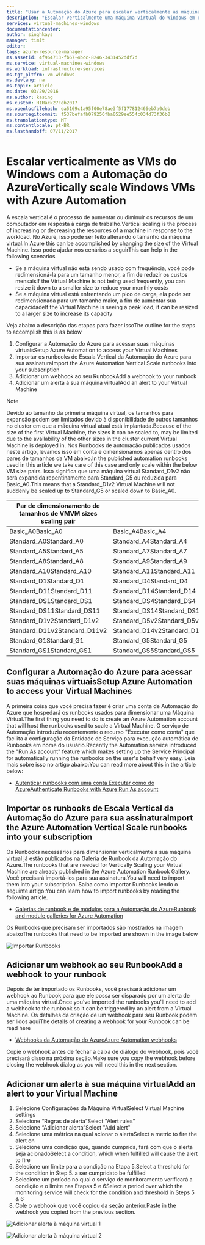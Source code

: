 ```yaml
---
title: "Usar a Automação do Azure para escalar verticalmente as máquinas virtuais do Windows | Microsoft Docs"
description: "Escalar verticalmente uma máquina virtual do Windows em resposta aos alertas de monitoramento com a Automação do Azure"
services: virtual-machines-windows
documentationcenter: 
author: singhkays
manager: timlt
editor: 
tags: azure-resource-manager
ms.assetid: 4f964713-fb67-4bcc-8246-3431452ddf7d
ms.service: virtual-machines-windows
ms.workload: infrastructure-services
ms.tgt_pltfrm: vm-windows
ms.devlang: na
ms.topic: article
ms.date: 03/29/2016
ms.author: kasing
ms.custom: H1Hack27Feb2017
ms.openlocfilehash: ea5169c1a95f00e78ae3f5f177812466eb7a0deb
ms.sourcegitcommit: f537befafb079256fba0529ee554c034d73f36b0
ms.translationtype: MT
ms.contentlocale: pt-BR
ms.lasthandoff: 07/11/2017
---
```

# <a name="vertically-scale-windows-vms-with-azure-automation"></a><span data-ttu-id="d9e0d-103">Escalar verticalmente as VMs do Windows com a Automação do Azure</span><span class="sxs-lookup"><span data-stu-id="d9e0d-103">Vertically scale Windows VMs with Azure Automation</span></span>

<span data-ttu-id="d9e0d-104">A escala vertical é o processo de aumentar ou diminuir os recursos de um computador em resposta à carga de trabalho.</span><span class="sxs-lookup"><span data-stu-id="d9e0d-104">Vertical scaling is the process of increasing or decreasing the resources of a machine in response to the workload.</span></span> <span data-ttu-id="d9e0d-105">No Azure, isso pode ser feito alterando o tamanho da máquina virtual.</span><span class="sxs-lookup"><span data-stu-id="d9e0d-105">In Azure this can be accomplished by changing the size of the Virtual Machine.</span></span> <span data-ttu-id="d9e0d-106">Isso pode ajudar nos cenários a seguir</span><span class="sxs-lookup"><span data-stu-id="d9e0d-106">This can help in the following scenarios</span></span>

* <span data-ttu-id="d9e0d-107">Se a máquina virtual não está sendo usado com frequência, você pode redimensioná-la para um tamanho menor, a fim de reduzir os custos mensais</span><span class="sxs-lookup"><span data-stu-id="d9e0d-107">If the Virtual Machine is not being used frequently, you can resize it down to a smaller size to reduce your monthly costs</span></span>
* <span data-ttu-id="d9e0d-108">Se a máquina virtual está enfrentando um pico de carga, ela pode ser redimensionada para um tamanho maior, a fim de aumentar sua capacidade</span><span class="sxs-lookup"><span data-stu-id="d9e0d-108">If the Virtual Machine is seeing a peak load, it can be resized to a larger size to increase its capacity</span></span>

<span data-ttu-id="d9e0d-109">Veja abaixo a descrição das etapas para fazer isso</span><span class="sxs-lookup"><span data-stu-id="d9e0d-109">The outline for the steps to accomplish this is as below</span></span>

1. <span data-ttu-id="d9e0d-110">Configurar a Automação do Azure para acessar suas máquinas virtuais</span><span class="sxs-lookup"><span data-stu-id="d9e0d-110">Setup Azure Automation to access your Virtual Machines</span></span>
2. <span data-ttu-id="d9e0d-111">Importar os runbooks de Escala Vertical da Automação do Azure para sua assinatura</span><span class="sxs-lookup"><span data-stu-id="d9e0d-111">Import the Azure Automation Vertical Scale runbooks into your subscription</span></span>
3. <span data-ttu-id="d9e0d-112">Adicionar um webhook ao seu Runbook</span><span class="sxs-lookup"><span data-stu-id="d9e0d-112">Add a webhook to your runbook</span></span>
4. <span data-ttu-id="d9e0d-113">Adicionar um alerta à sua máquina virtual</span><span class="sxs-lookup"><span data-stu-id="d9e0d-113">Add an alert to your Virtual Machine</span></span>

> [!NOTE]
> <span data-ttu-id="d9e0d-114">Devido ao tamanho da primeira máquina virtual, os tamanhos para expansão podem ser limitados devido à disponibilidade de outros tamanhos no cluster em que a máquina virtual atual está implantada.</span><span class="sxs-lookup"><span data-stu-id="d9e0d-114">Because of the size of the first Virtual Machine, the sizes it can be scaled to, may be limited due to the availability of the other sizes in the cluster current Virtual Machine is deployed in.</span></span> <span data-ttu-id="d9e0d-115">Nos Runbooks de automação publicados usados neste artigo, levamos isso em conta e dimensionamos apenas dentro dos pares de tamanhos da VM abaixo.</span><span class="sxs-lookup"><span data-stu-id="d9e0d-115">In the published automation runbooks used in this article we take care of this case and only scale within the below VM size pairs.</span></span> <span data-ttu-id="d9e0d-116">Isso significa que uma máquina virtual Standard_D1v2 não será expandida repentinamente para Standard_G5 ou reduzida para Basic_A0.</span><span class="sxs-lookup"><span data-stu-id="d9e0d-116">This means that a Standard_D1v2 Virtual Machine will not suddenly be scaled up to Standard_G5 or scaled down to Basic_A0.</span></span>
> 
> | <span data-ttu-id="d9e0d-117">Par de dimensionamento de tamanhos de VM</span><span class="sxs-lookup"><span data-stu-id="d9e0d-117">VM sizes scaling pair</span></span> |  |
> | --- | --- |
> | <span data-ttu-id="d9e0d-118">Basic_A0</span><span class="sxs-lookup"><span data-stu-id="d9e0d-118">Basic_A0</span></span> |<span data-ttu-id="d9e0d-119">Basic_A4</span><span class="sxs-lookup"><span data-stu-id="d9e0d-119">Basic_A4</span></span> |
> | <span data-ttu-id="d9e0d-120">Standard_A0</span><span class="sxs-lookup"><span data-stu-id="d9e0d-120">Standard_A0</span></span> |<span data-ttu-id="d9e0d-121">Standard_A4</span><span class="sxs-lookup"><span data-stu-id="d9e0d-121">Standard_A4</span></span> |
> | <span data-ttu-id="d9e0d-122">Standard_A5</span><span class="sxs-lookup"><span data-stu-id="d9e0d-122">Standard_A5</span></span> |<span data-ttu-id="d9e0d-123">Standard_A7</span><span class="sxs-lookup"><span data-stu-id="d9e0d-123">Standard_A7</span></span> |
> | <span data-ttu-id="d9e0d-124">Standard_A8</span><span class="sxs-lookup"><span data-stu-id="d9e0d-124">Standard_A8</span></span> |<span data-ttu-id="d9e0d-125">Standard_A9</span><span class="sxs-lookup"><span data-stu-id="d9e0d-125">Standard_A9</span></span> |
> | <span data-ttu-id="d9e0d-126">Standard_A10</span><span class="sxs-lookup"><span data-stu-id="d9e0d-126">Standard_A10</span></span> |<span data-ttu-id="d9e0d-127">Standard_A11</span><span class="sxs-lookup"><span data-stu-id="d9e0d-127">Standard_A11</span></span> |
> | <span data-ttu-id="d9e0d-128">Standard_D1</span><span class="sxs-lookup"><span data-stu-id="d9e0d-128">Standard_D1</span></span> |<span data-ttu-id="d9e0d-129">Standard_D4</span><span class="sxs-lookup"><span data-stu-id="d9e0d-129">Standard_D4</span></span> |
> | <span data-ttu-id="d9e0d-130">Standard_D11</span><span class="sxs-lookup"><span data-stu-id="d9e0d-130">Standard_D11</span></span> |<span data-ttu-id="d9e0d-131">Standard_D14</span><span class="sxs-lookup"><span data-stu-id="d9e0d-131">Standard_D14</span></span> |
> | <span data-ttu-id="d9e0d-132">Standard_DS1</span><span class="sxs-lookup"><span data-stu-id="d9e0d-132">Standard_DS1</span></span> |<span data-ttu-id="d9e0d-133">Standard_DS4</span><span class="sxs-lookup"><span data-stu-id="d9e0d-133">Standard_DS4</span></span> |
> | <span data-ttu-id="d9e0d-134">Standard_DS11</span><span class="sxs-lookup"><span data-stu-id="d9e0d-134">Standard_DS11</span></span> |<span data-ttu-id="d9e0d-135">Standard_DS14</span><span class="sxs-lookup"><span data-stu-id="d9e0d-135">Standard_DS14</span></span> |
> | <span data-ttu-id="d9e0d-136">Standard_D1v2</span><span class="sxs-lookup"><span data-stu-id="d9e0d-136">Standard_D1v2</span></span> |<span data-ttu-id="d9e0d-137">Standard_D5v2</span><span class="sxs-lookup"><span data-stu-id="d9e0d-137">Standard_D5v2</span></span> |
> | <span data-ttu-id="d9e0d-138">Standard_D11v2</span><span class="sxs-lookup"><span data-stu-id="d9e0d-138">Standard_D11v2</span></span> |<span data-ttu-id="d9e0d-139">Standard_D14v2</span><span class="sxs-lookup"><span data-stu-id="d9e0d-139">Standard_D14v2</span></span> |
> | <span data-ttu-id="d9e0d-140">Standard_G1</span><span class="sxs-lookup"><span data-stu-id="d9e0d-140">Standard_G1</span></span> |<span data-ttu-id="d9e0d-141">Standard_G5</span><span class="sxs-lookup"><span data-stu-id="d9e0d-141">Standard_G5</span></span> |
> | <span data-ttu-id="d9e0d-142">Standard_GS1</span><span class="sxs-lookup"><span data-stu-id="d9e0d-142">Standard_GS1</span></span> |<span data-ttu-id="d9e0d-143">Standard_GS5</span><span class="sxs-lookup"><span data-stu-id="d9e0d-143">Standard_GS5</span></span> |
> 
> 

## <a name="setup-azure-automation-to-access-your-virtual-machines"></a><span data-ttu-id="d9e0d-144">Configurar a Automação do Azure para acessar suas máquinas virtuais</span><span class="sxs-lookup"><span data-stu-id="d9e0d-144">Setup Azure Automation to access your Virtual Machines</span></span>
<span data-ttu-id="d9e0d-145">A primeira coisa que você precisa fazer é criar uma conta de Automação do Azure que hospedará os runbooks usados para dimensionar uma Máquina Virtual.</span><span class="sxs-lookup"><span data-stu-id="d9e0d-145">The first thing you need to do is create an Azure Automation account that will host the runbooks used to scale a Virtual Machine.</span></span> <span data-ttu-id="d9e0d-146">O serviço de Automação introduziu recentemente o recurso "Executar como conta" que facilita a configuração da Entidade de Serviço para execução automática de Runbooks em nome do usuário.</span><span class="sxs-lookup"><span data-stu-id="d9e0d-146">Recently the Automation service introduced the "Run As account" feature which makes setting up the Service Principal for automatically running the runbooks on the user's behalf very easy.</span></span> <span data-ttu-id="d9e0d-147">Leia mais sobre isso no artigo abaixo:</span><span class="sxs-lookup"><span data-stu-id="d9e0d-147">You can read more about this in the article below:</span></span>

* [<span data-ttu-id="d9e0d-148">Autenticar runbooks com uma conta Executar como do Azure</span><span class="sxs-lookup"><span data-stu-id="d9e0d-148">Authenticate Runbooks with Azure Run As account</span></span>](../../automation/automation-sec-configure-azure-runas-account.md)

## <a name="import-the-azure-automation-vertical-scale-runbooks-into-your-subscription"></a><span data-ttu-id="d9e0d-149">Importar os runbooks de Escala Vertical da Automação do Azure para sua assinatura</span><span class="sxs-lookup"><span data-stu-id="d9e0d-149">Import the Azure Automation Vertical Scale runbooks into your subscription</span></span>
<span data-ttu-id="d9e0d-150">Os Runbooks necessários para dimensionar verticalmente a sua máquina virtual já estão publicados na Galeria de Runbook da Automação do Azure.</span><span class="sxs-lookup"><span data-stu-id="d9e0d-150">The runbooks that are needed for Vertically Scaling your Virtual Machine are already published in the Azure Automation Runbook Gallery.</span></span> <span data-ttu-id="d9e0d-151">Você precisará importá-los para sua assinatura.</span><span class="sxs-lookup"><span data-stu-id="d9e0d-151">You will need to import them into your subscription.</span></span> <span data-ttu-id="d9e0d-152">Saiba como importar Runbooks lendo o seguinte artigo:</span><span class="sxs-lookup"><span data-stu-id="d9e0d-152">You can learn how to import runbooks by reading the following article.</span></span>

* [<span data-ttu-id="d9e0d-153">Galerias de runbook e de módulos para a Automação do Azure</span><span class="sxs-lookup"><span data-stu-id="d9e0d-153">Runbook and module galleries for Azure Automation</span></span>](../../automation/automation-runbook-gallery.md)

<span data-ttu-id="d9e0d-154">Os Runbooks que precisam ser importados são mostrados na imagem abaixo</span><span class="sxs-lookup"><span data-stu-id="d9e0d-154">The runbooks that need to be imported are shown in the image below</span></span>

![Importar Runbooks](./media/vertical-scaling-automation/scale-runbooks.png)

## <a name="add-a-webhook-to-your-runbook"></a><span data-ttu-id="d9e0d-156">Adicionar um webhook ao seu Runbook</span><span class="sxs-lookup"><span data-stu-id="d9e0d-156">Add a webhook to your runbook</span></span>
<span data-ttu-id="d9e0d-157">Depois de ter importado os Runbooks, você precisará adicionar um webhook ao Runbook para que ele possa ser disparado por um alerta de uma máquina virtual.</span><span class="sxs-lookup"><span data-stu-id="d9e0d-157">Once you've imported the runbooks you'll need to add a webhook to the runbook so it can be triggered by an alert from a Virtual Machine.</span></span> <span data-ttu-id="d9e0d-158">Os detalhes da criação de um webhook para seu Runbook podem ser lidos aqui</span><span class="sxs-lookup"><span data-stu-id="d9e0d-158">The details of creating a webhook for your Runbook can be read here</span></span>

* [<span data-ttu-id="d9e0d-159">Webhooks da Automação do Azure</span><span class="sxs-lookup"><span data-stu-id="d9e0d-159">Azure Automation webhooks</span></span>](../../automation/automation-webhooks.md)

<span data-ttu-id="d9e0d-160">Copie o webhook antes de fechar a caixa de diálogo do webhook, pois você precisará disso na próxima seção.</span><span class="sxs-lookup"><span data-stu-id="d9e0d-160">Make sure you copy the webhook before closing the webhook dialog as you will need this in the next section.</span></span>

## <a name="add-an-alert-to-your-virtual-machine"></a><span data-ttu-id="d9e0d-161">Adicionar um alerta à sua máquina virtual</span><span class="sxs-lookup"><span data-stu-id="d9e0d-161">Add an alert to your Virtual Machine</span></span>
1. <span data-ttu-id="d9e0d-162">Selecione Configurações da Máquina Virtual</span><span class="sxs-lookup"><span data-stu-id="d9e0d-162">Select Virtual Machine settings</span></span>
2. <span data-ttu-id="d9e0d-163">Selecione “Regras de alerta”</span><span class="sxs-lookup"><span data-stu-id="d9e0d-163">Select "Alert rules"</span></span>
3. <span data-ttu-id="d9e0d-164">Selecione “Adicionar alerta”</span><span class="sxs-lookup"><span data-stu-id="d9e0d-164">Select "Add alert"</span></span>
4. <span data-ttu-id="d9e0d-165">Selecione uma métrica na qual acionar o alerta</span><span class="sxs-lookup"><span data-stu-id="d9e0d-165">Select a metric to fire the alert on</span></span>
5. <span data-ttu-id="d9e0d-166">Selecione uma condição que, quando cumprida, fará com que o alerta seja acionado</span><span class="sxs-lookup"><span data-stu-id="d9e0d-166">Select a condition, which when fulfilled will cause the alert to fire</span></span>
6. <span data-ttu-id="d9e0d-167">Selecione um limite para a condição na Etapa 5.</span><span class="sxs-lookup"><span data-stu-id="d9e0d-167">Select a threshold for the condition in Step 5.</span></span> <span data-ttu-id="d9e0d-168">a ser cumprida</span><span class="sxs-lookup"><span data-stu-id="d9e0d-168">to be fulfilled</span></span>
7. <span data-ttu-id="d9e0d-169">Selecione um período no qual o serviço de monitoramento verificará a condição e o limite nas Etapas 5 e 6</span><span class="sxs-lookup"><span data-stu-id="d9e0d-169">Select a period over which the monitoring service will check for the condition and threshold in Steps 5 & 6</span></span>
8. <span data-ttu-id="d9e0d-170">Cole o webhook que você copiou da seção anterior.</span><span class="sxs-lookup"><span data-stu-id="d9e0d-170">Paste in the webhook you copied from the previous section.</span></span>

![Adicionar alerta à máquina virtual 1](./media/vertical-scaling-automation/add-alert-webhook-1.png)

![Adicionar alerta à máquina virtual 2](./media/vertical-scaling-automation/add-alert-webhook-2.png)

